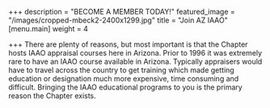 +++
description = "BECOME A MEMBER TODAY!"
featured_image = "/images/cropped-mbeck2-2400x1299.jpg"
title = "Join AZ IAAO"
[menu.main]
weight = 4

+++
There are plenty of reasons, but most important is that the Chapter hosts IAAO appraisal courses here in Arizona. Prior to 1996 it was extremely rare to have an IAAO course available in Arizona. Typically appraisers would have to travel across the country to get training which made getting education or designation much more expensive, time consuming and difficult. Bringing the IAAO educational programs to you is the primary reason the Chapter exists.